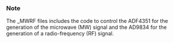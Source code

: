 ### Note
The _MWRF files includes the code to control the ADF4351 for the generation of the microwave (MW) signal and the AD9834 for the generation of a radio-frequency (RF) signal. 
